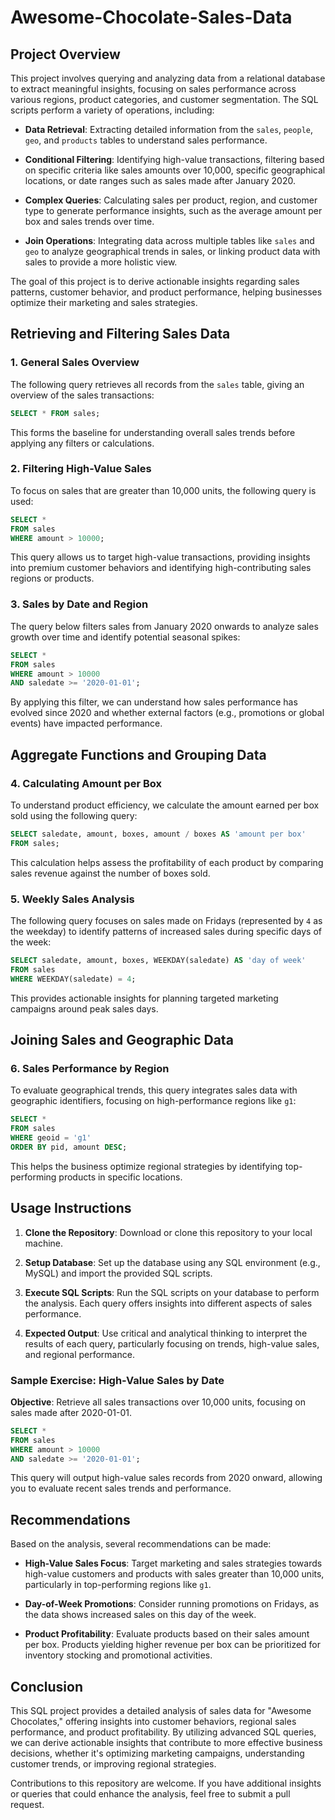 # Awesome-Chocolate-Sales-Data

## Project Overview

This project involves querying and analyzing data from a relational database to extract meaningful insights, focusing on sales performance across various regions, product categories, and customer segmentation. The SQL scripts perform a variety of operations, including:

- **Data Retrieval**: Extracting detailed information from the `sales`, `people`, `geo`, and `products` tables to understand sales performance.
  
- **Conditional Filtering**: Identifying high-value transactions, filtering based on specific criteria like sales amounts over 10,000, specific geographical locations, or date ranges such as sales made after January 2020.
  
- **Complex Queries**: Calculating sales per product, region, and customer type to generate performance insights, such as the average amount per box and sales trends over time.
  
- **Join Operations**: Integrating data across multiple tables like `sales` and `geo` to analyze geographical trends in sales, or linking product data with sales to provide a more holistic view.

The goal of this project is to derive actionable insights regarding sales patterns, customer behavior, and product performance, helping businesses optimize their marketing and sales strategies.

## Retrieving and Filtering Sales Data

### 1. General Sales Overview

The following query retrieves all records from the `sales` table, giving an overview of the sales transactions:

```sql
SELECT * FROM sales;
```

This forms the baseline for understanding overall sales trends before applying any filters or calculations.

### 2. Filtering High-Value Sales

To focus on sales that are greater than 10,000 units, the following query is used:

```sql
SELECT * 
FROM sales 
WHERE amount > 10000;
```

This query allows us to target high-value transactions, providing insights into premium customer behaviors and identifying high-contributing sales regions or products.

### 3. Sales by Date and Region

The query below filters sales from January 2020 onwards to analyze sales growth over time and identify potential seasonal spikes:

```sql
SELECT * 
FROM sales 
WHERE amount > 10000 
AND saledate >= '2020-01-01';
```

By applying this filter, we can understand how sales performance has evolved since 2020 and whether external factors (e.g., promotions or global events) have impacted performance.

## Aggregate Functions and Grouping Data

### 4. Calculating Amount per Box

To understand product efficiency, we calculate the amount earned per box sold using the following query:

```sql
SELECT saledate, amount, boxes, amount / boxes AS 'amount per box'
FROM sales;
```

This calculation helps assess the profitability of each product by comparing sales revenue against the number of boxes sold.

### 5. Weekly Sales Analysis

The following query focuses on sales made on Fridays (represented by `4` as the weekday) to identify patterns of increased sales during specific days of the week:

```sql
SELECT saledate, amount, boxes, WEEKDAY(saledate) AS 'day of week'
FROM sales 
WHERE WEEKDAY(saledate) = 4;
```

This provides actionable insights for planning targeted marketing campaigns around peak sales days.

## Joining Sales and Geographic Data

### 6. Sales Performance by Region

To evaluate geographical trends, this query integrates sales data with geographic identifiers, focusing on high-performance regions like `g1`:

```sql
SELECT * 
FROM sales 
WHERE geoid = 'g1' 
ORDER BY pid, amount DESC;
```

This helps the business optimize regional strategies by identifying top-performing products in specific locations.

## Usage Instructions

1. **Clone the Repository**: Download or clone this repository to your local machine.
  
2. **Setup Database**: Set up the database using any SQL environment (e.g., MySQL) and import the provided SQL scripts.
  
3. **Execute SQL Scripts**: Run the SQL scripts on your database to perform the analysis. Each query offers insights into different aspects of sales performance.
  
4. **Expected Output**: Use critical and analytical thinking to interpret the results of each query, particularly focusing on trends, high-value sales, and regional performance.

### Sample Exercise: High-Value Sales by Date

**Objective**: Retrieve all sales transactions over 10,000 units, focusing on sales made after 2020-01-01.

```sql
SELECT * 
FROM sales 
WHERE amount > 10000 
AND saledate >= '2020-01-01';
```

This query will output high-value sales records from 2020 onward, allowing you to evaluate recent sales trends and performance.

## Recommendations

Based on the analysis, several recommendations can be made:

- **High-Value Sales Focus**: Target marketing and sales strategies towards high-value customers and products with sales greater than 10,000 units, particularly in top-performing regions like `g1`.
  
- **Day-of-Week Promotions**: Consider running promotions on Fridays, as the data shows increased sales on this day of the week.

- **Product Profitability**: Evaluate products based on their sales amount per box. Products yielding higher revenue per box can be prioritized for inventory stocking and promotional activities.

## Conclusion

This SQL project provides a detailed analysis of sales data for "Awesome Chocolates," offering insights into customer behaviors, regional sales performance, and product profitability. By utilizing advanced SQL queries, we can derive actionable insights that contribute to more effective business decisions, whether it's optimizing marketing campaigns, understanding customer trends, or improving regional strategies.

Contributions to this repository are welcome. If you have additional insights or queries that could enhance the analysis, feel free to submit a pull request.
